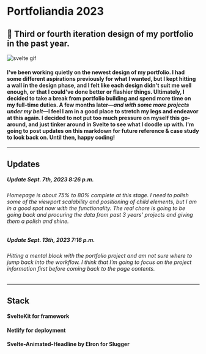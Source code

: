 # Portfoliandia 2023
## 📓 Third or fourth iteration design of my portfolio in the past year. 

![svelte gif](https://media.tenor.com/Y1Knaq5VJYcAAAAC/svelte-my-beloved.gif)

#### I've been working quietly on the newest design of my portfolio. I had some different aspirations previously for what I wanted, but I kept hitting a wall in the design phase, and I felt like each design didn't suit me well enough, or that I could've done better or flashier things. Ultimately, I decided to take a break from portfolio building and spend more time on my full-time duties. A few months later—_and with some more projects under my belt_—I feel I am in a good place to stretch my legs and endeavor at this again. I decided to not put too much pressure on myself this go-around, and just tinker around in Svelte to see what I doodle up with. I'm going to post updates on this markdown for future reference & case study to look back on. Until then, happy coding! 

---

## Updates 
##### Update Sept. 7th, 2023 8:26 p.m.
###### Homepage is about 75% to 80% complete at this stage. I need to polish some of the viewport scalability and positioning of child elements, but I am in a good spot now with the functionality. The real chore is going to be going back and procuring the data from past 3 years' projects and giving them a polish and shine. 

##### Update Sept. 13th, 2023 7:16 p.m. 
###### Hitting a mental block with the portfolio project and am not sure where to jump back into the workflow. I think that I'm going to focus on the project information first before coming back to the page contents. 

---

## Stack 
#### SvelteKit for framework 
#### Netlify for deployment
#### Svelte-Animated-Headline by Elron for Slugger 
